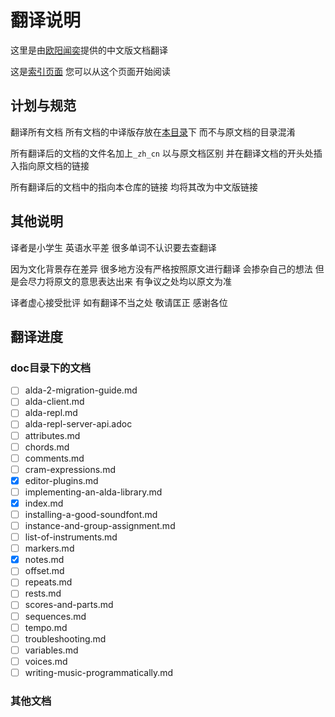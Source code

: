 # 翻译说明

这里是由[欧阳闻奕](https://github.com/OWALabuy)提供的中文版文档翻译

这是[索引页面](./index_zh_cn.md) 您可以从这个页面开始阅读

## 计划与规范

翻译所有文档 所有文档的中译版存放在[本目录](./)下 而不与原文档的目录混淆

所有翻译后的文档的文件名加上`_zh_cn` 以与原文档区别 并在翻译文档的开头处插入指向原文档的链接

所有翻译后的文档中的指向本仓库的链接 均将其改为中文版链接

## 其他说明

译者是小学生 英语水平差 很多单词不认识要去查翻译

因为文化背景存在差异 很多地方没有严格按照原文进行翻译 会掺杂自己的想法 但是会尽力将原文的意思表达出来 有争议之处均以原文为准

译者虚心接受批评 如有翻译不当之处 敬请匡正 感谢各位

## 翻译进度

### doc目录下的文档

- [ ] alda-2-migration-guide.md
- [ ] alda-client.md
- [ ] alda-repl.md
- [ ] alda-repl-server-api.adoc
- [ ] attributes.md
- [ ] chords.md
- [ ] comments.md
- [ ] cram-expressions.md
- [x] editor-plugins.md
- [ ] implementing-an-alda-library.md
- [x] index.md
- [ ] installing-a-good-soundfont.md
- [ ] instance-and-group-assignment.md
- [ ] list-of-instruments.md
- [ ] markers.md
- [x] notes.md
- [ ] offset.md
- [ ] repeats.md
- [ ] rests.md
- [ ] scores-and-parts.md
- [ ] sequences.md
- [ ] tempo.md
- [ ] troubleshooting.md
- [ ] variables.md
- [ ] voices.md
- [ ] writing-music-programmatically.md

### 其他文档
